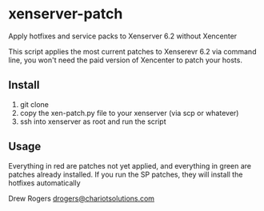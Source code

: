 xenserver-patch
===============

Apply hotfixes and service packs to Xenserver 6.2 without Xencenter 

This script applies the most current patches to Xenserevr 6.2 via command line, you won't need the paid version of Xencenter to patch your hosts.

Install
-------
1. git clone
2. copy the xen-patch.py file to your xenserver (via scp or whatever)
3. ssh into xenserver as root and run the script

Usage
-----
Everything in red are patches not yet applied, and everything in green are patches already installed. If you run the SP patches, they will install the hotfixes automatically



Drew Rogers <drogers@chariotsolutions.com> 
